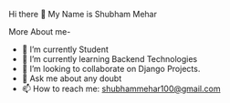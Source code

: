 Hi there 👋
My Name is Shubham Mehar

More About me- 
- 🔭 I’m currently Student
- 🌱 I’m currently learning Backend Technologies
- 👯 I’m looking to collaborate on Django Projects.
- 💬 Ask me about any doubt
- 📫 How to reach me: shubhammehar100@gmail.com

